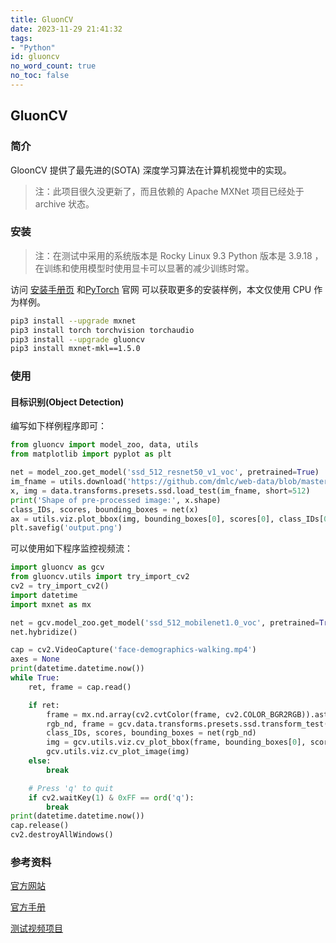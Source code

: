 ```yaml
---
title: GluonCV
date: 2023-11-29 21:41:32
tags: 
- "Python"
id: gluoncv
no_word_count: true
no_toc: false
---
```


## GluonCV

### 简介

GloonCV 提供了最先进的(SOTA) 深度学习算法在计算机视觉中的实现。

> 注：此项目很久没更新了，而且依赖的 Apache MXNet 项目已经处于 archive 状态。

### 安装

> 注：在测试中采用的系统版本是 Rocky Linux 9.3 Python 版本是 3.9.18 ，在训练和使用模型时使用显卡可以显著的减少训练时常。

访问 [安装手册页](https://cv.gluon.ai/install/install-more.html) 和[PyTorch](https://pytorch.org/get-started/locally/) 官网 可以获取更多的安装样例，本文仅使用 CPU 作为样例。 

```bash
pip3 install --upgrade mxnet
pip3 install torch torchvision torchaudio
pip3 install --upgrade gluoncv
pip3 install mxnet-mkl==1.5.0
```

### 使用

#### 目标识别(Object Detection)

编写如下样例程序即可：

```python
from gluoncv import model_zoo, data, utils
from matplotlib import pyplot as plt

net = model_zoo.get_model('ssd_512_resnet50_v1_voc', pretrained=True)
im_fname = utils.download('https://github.com/dmlc/web-data/blob/master/' + 'gluoncv/detection/street_small.jpg?raw=true',path='street_small.jpg')
x, img = data.transforms.presets.ssd.load_test(im_fname, short=512)
print('Shape of pre-processed image:', x.shape)
class_IDs, scores, bounding_boxes = net(x)
ax = utils.viz.plot_bbox(img, bounding_boxes[0], scores[0], class_IDs[0], class_names=net.classes)
plt.savefig('output.png')
```

可以使用如下程序监控视频流：

```python
import gluoncv as gcv
from gluoncv.utils import try_import_cv2
cv2 = try_import_cv2()
import datetime
import mxnet as mx

net = gcv.model_zoo.get_model('ssd_512_mobilenet1.0_voc', pretrained=True)
net.hybridize()

cap = cv2.VideoCapture('face-demographics-walking.mp4')
axes = None
print(datetime.datetime.now())
while True:
    ret, frame = cap.read()

    if ret:
        frame = mx.nd.array(cv2.cvtColor(frame, cv2.COLOR_BGR2RGB)).astype('uint8')
        rgb_nd, frame = gcv.data.transforms.presets.ssd.transform_test(frame, short=512, max_size=700)
        class_IDs, scores, bounding_boxes = net(rgb_nd)
        img = gcv.utils.viz.cv_plot_bbox(frame, bounding_boxes[0], scores[0], class_IDs[0], class_names=net.classes)
        gcv.utils.viz.cv_plot_image(img)
    else:
        break

    # Press 'q' to quit
    if cv2.waitKey(1) & 0xFF == ord('q'):
        break
print(datetime.datetime.now())
cap.release()
cv2.destroyAllWindows()
```

### 参考资料

[官方网站](https://cv.gluon.ai/)

[官方手册](https://cv.gluon.ai/contents.html)

[测试视频项目](https://github.com/intel-iot-devkit/sample-videos)
